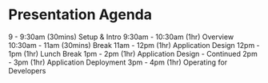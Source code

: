 # Presentation Agenda

9 - 9:30am  (30mins)
	Setup & Intro
9:30am - 10:30am  (1hr)
	Overview
10:30am - 11am (30mins)
	Break
11am - 12pm (1hr)
	Application Design
12pm - 1pm (1hr)
	Lunch Break 
1pm - 2pm (1hr)
	Application Design - Continued
2pm - 3pm (1hr)
	Application Deployment
3pm - 4pm (1hr)
	Operating for Developers
